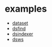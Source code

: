 
# examples

+ [dataset](dataset/)
+ [dsfind](dsfind/)
+ [dsindexer](dsindexer/)
+ [dsws](dsws/)














